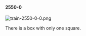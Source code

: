 #### 2550-0
![train-2550-0-0.png](https://github.com/lil-lab/nlvr/raw/master/nlvr/train/images/13/train-2550-0-0.png "train-2550-0-0.png")

There is a box with only one square.